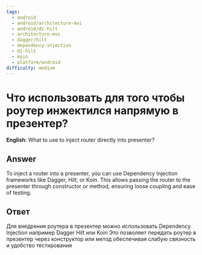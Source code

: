 ```yaml
---
tags:
  - android
  - android/architecture-mvi
  - android/di-hilt
  - architecture-mvi
  - dagger/hilt
  - dependency-injection
  - di-hilt
  - koin
  - platform/android
difficulty: medium
---
```


# Что использовать для того чтобы роутер инжектился напрямую в презентер?

**English**: What to use to inject router directly into presenter?

## Answer

To inject a router into a presenter, you can use Dependency Injection frameworks like Dagger, Hilt, or Koin. This allows passing the router to the presenter through constructor or method, ensuring loose coupling and ease of testing.

## Ответ

Для внедрения роутера в презентер можно использовать Dependency Injection например Dagger Hilt или Koin Это позволяет передать роутер в презентер через конструктор или метод обеспечивая слабую связность и удобство тестирования

